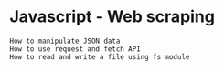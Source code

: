 # Javascript - Web scraping

    How to manipulate JSON data
    How to use request and fetch API
    How to read and write a file using fs module
